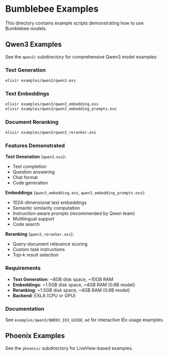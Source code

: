 # Bumblebee Examples

This directory contains example scripts demonstrating how to use Bumblebee models.

## Qwen3 Examples

See the `qwen3/` subdirectory for comprehensive Qwen3 model examples:

### Text Generation
```bash
elixir examples/qwen3/qwen3.exs
```

### Text Embeddings
```bash
elixir examples/qwen3/qwen3_embedding.exs
elixir examples/qwen3/qwen3_embedding_prompts.exs
```

### Document Reranking
```bash
elixir examples/qwen3/qwen3_reranker.exs
```

### Features Demonstrated

**Text Generation** (`qwen3.exs`):
- Text completion
- Question answering
- Chat format
- Code generation

**Embeddings** (`qwen3_embedding.exs`, `qwen3_embedding_prompts.exs`):
- 1024-dimensional text embeddings
- Semantic similarity computation
- Instruction-aware prompts (recommended by Qwen team)
- Multilingual support
- Code search

**Reranking** (`qwen3_reranker.exs`):
- Query-document relevance scoring
- Custom task instructions
- Top-k result selection

### Requirements

- **Text Generation**: ~8GB disk space, ~10GB RAM
- **Embeddings**: ~1.5GB disk space, ~4GB RAM (0.6B model)
- **Reranking**: ~1.5GB disk space, ~4GB RAM (0.6B model)
- **Backend**: EXLA (CPU or GPU)

### Documentation

See `examples/qwen3/QWEN3_IEX_GUIDE.md` for interactive IEx usage examples.

## Phoenix Examples

See the `phoenix/` subdirectory for LiveView-based examples.
